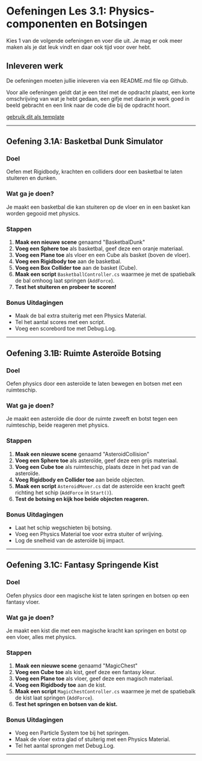 # Oefeningen Les 3.1: Physics-componenten en Botsingen

Kies 1 van de volgende oefeningen en voer die uit. Je mag er ook meer maken als je dat leuk vindt en daar ook tijd voor over hebt.

## Inleveren werk

De oefeningen moeten jullie inleveren via een README.md file op Github.

Voor alle oefeningen geldt dat je een titel met de opdracht plaatst, een korte omschrijving van wat je hebt gedaan, een gifje met daarin je werk goed in beeld gebracht en een link naar de code die bij de opdracht hoort.

[gebruik dit als template](../README.md#voorbeeld-readme-opdracht-format)

---

## Oefening 3.1A: Basketbal Dunk Simulator

### Doel

Oefen met Rigidbody, krachten en colliders door een basketbal te laten stuiteren en dunken.

### Wat ga je doen?

Je maakt een basketbal die kan stuiteren op de vloer en in een basket kan worden gegooid met physics.

### Stappen

1. **Maak een nieuwe scene** genaamd "BasketbalDunk"
2. **Voeg een Sphere toe** als basketbal, geef deze een oranje materiaal.
3. **Voeg een Plane toe** als vloer en een Cube als basket (boven de vloer).
4. **Voeg een Rigidbody toe** aan de basketbal.
5. **Voeg een Box Collider toe** aan de basket (Cube).
6. **Maak een script** `BasketballController.cs` waarmee je met de spatiebalk de bal omhoog laat springen (`AddForce`).
7. **Test het stuiteren en probeer te scoren!**

### Bonus Uitdagingen

- Maak de bal extra stuiterig met een Physics Material.
- Tel het aantal scores met een script.
- Voeg een scorebord toe met Debug.Log.

---

## Oefening 3.1B: Ruimte Asteroïde Botsing

### Doel

Oefen physics door een asteroïde te laten bewegen en botsen met een ruimteschip.

### Wat ga je doen?

Je maakt een asteroïde die door de ruimte zweeft en botst tegen een ruimteschip, beide reageren met physics.

### Stappen

1. **Maak een nieuwe scene** genaamd "AsteroidCollision"
2. **Voeg een Sphere toe** als asteroïde, geef deze een grijs materiaal.
3. **Voeg een Cube toe** als ruimteschip, plaats deze in het pad van de asteroïde.
4. **Voeg Rigidbody en Collider toe** aan beide objecten.
5. **Maak een script** `AsteroidMover.cs` dat de asteroïde een kracht geeft richting het schip (`AddForce` in `Start()`).
6. **Test de botsing en kijk hoe beide objecten reageren.**

### Bonus Uitdagingen

- Laat het schip wegschieten bij botsing.
- Voeg een Physics Material toe voor extra stuiter of wrijving.
- Log de snelheid van de asteroïde bij impact.

---

## Oefening 3.1C: Fantasy Springende Kist

### Doel

Oefen physics door een magische kist te laten springen en botsen op een fantasy vloer.

### Wat ga je doen?

Je maakt een kist die met een magische kracht kan springen en botst op een vloer, alles met physics.

### Stappen

1. **Maak een nieuwe scene** genaamd "MagicChest"
2. **Voeg een Cube toe** als kist, geef deze een fantasy kleur.
3. **Voeg een Plane toe** als vloer, geef deze een magisch materiaal.
4. **Voeg een Rigidbody toe** aan de kist.
5. **Maak een script** `MagicChestController.cs` waarmee je met de spatiebalk de kist laat springen (`AddForce`).
6. **Test het springen en botsen van de kist.**

### Bonus Uitdagingen

- Voeg een Particle System toe bij het springen.
- Maak de vloer extra glad of stuiterig met een Physics Material.
- Tel het aantal sprongen met Debug.Log.

---
